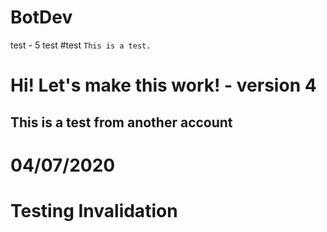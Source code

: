 # BotDev

test - 5
test
#test
`This is a test.`
# Hi! Let's make this work! - version 4

## This is a test from another account

# 04/07/2020

# Testing Invalidation
